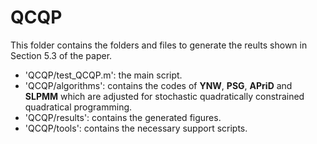 # QCQP
This folder contains the folders and files to generate the reults shown in Section 5.3 of the paper.
- 'QCQP/test_QCQP.m': the main script.
- 'QCQP/algorithms': contains the codes of **YNW**, **PSG**, **APriD** and **SLPMM** which are adjusted for stochastic quadratically constrained quadratical programming.
- 'QCQP/results': contains the generated figures.
- 'QCQP/tools': contains the necessary support scripts.
